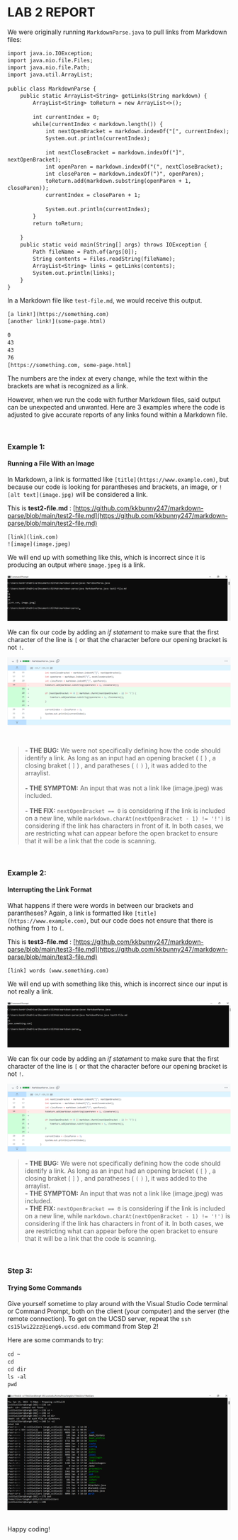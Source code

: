 # **LAB 2 REPORT**


We were originally running `MarkdownParse.java` to pull links from Markdown files:
```
import java.io.IOException;
import java.nio.file.Files;
import java.nio.file.Path;
import java.util.ArrayList;

public class MarkdownParse {
    public static ArrayList<String> getLinks(String markdown) {
        ArrayList<String> toReturn = new ArrayList<>();
        
        int currentIndex = 0;
        while(currentIndex < markdown.length()) {
            int nextOpenBracket = markdown.indexOf("[", currentIndex);
            System.out.println(currentIndex);

            int nextCloseBracket = markdown.indexOf("]", nextOpenBracket);
            int openParen = markdown.indexOf("(", nextCloseBracket);
            int closeParen = markdown.indexOf(")", openParen);
            toReturn.add(markdown.substring(openParen + 1, closeParen));
            currentIndex = closeParen + 1;

            System.out.println(currentIndex);
        }
        return toReturn;
        
    }
    public static void main(String[] args) throws IOException {
		Path fileName = Path.of(args[0]);
	    String contents = Files.readString(fileName);
        ArrayList<String> links = getLinks(contents);
        System.out.println(links);
    }
}
```
In a Markdown file like `test-file.md`, we would receive this output.
```
[a link!](https://something.com)
[another link!](some-page.html)
```

`0`<br/>
`43`<br/>
`43`<br/>
`76`<br/>
`[https://something.com, some-page.html]`<br/>

The numbers are the index at every change, while the text within the brackets are what is recognized as a link. 

However, when we run the code with further Markdown files, said output can be unexpected and unwanted. Here are 3 examples where the code is adjusted to give accurate reports of any links found within a Markdown file.

<br/>

### **Example 1:**
####  Running a File With an Image

In Markdown, a link is formatted like `[title](https://www.example.com)`, but because our code is looking for parantheses and brackets, an image, or `![alt text](image.jpg)` will be considered a link.

This is **test2-file.md** : [https://github.com/kkbunny247/markdown-parse/blob/main/test2-file.md](https://github.com/kkbunny247/markdown-parse/blob/main/test2-file.md)

```
[link](link.com)
![image](image.jpeg)
```
We will end up with something like this, which is incorrect since it is producing an output where `image.jpeg` is a link.

![image](Screenshot2022-01-27171748.png)

We can fix our code by adding an *if statement* to make sure that the first character of the line is `[` or that the character before our opening bracket is not `!`. 

![image](Screenshot2022-01-27172101.png)

<br/>

> **- THE BUG:** We were not specifically defining how the code should identify a link. As long as an input had an opening bracket ( `[` ) , a closing braket ( `]` ) , and paratheses ( `(` `)` ), it was added to the arraylist. <br/> <br/> 
**- THE SYMPTOM:** An input that was not a link like (image.jpeg) was included. <br/> <br/> 
**- THE FIX:**  `nextOpenBracket == 0` is considering if the link is included on a new line, while `markdown.charAt(nextOpenBracket - 1) != '!')` is considering if the link has characters in front of it. In both cases, we are restricting what can appear before the open bracket to ensure that it will be a link that the code is scanning.

<br/>

### **Example 2:**
#### Interrupting the Link Format

What happens if there were words in between our brackets and parantheses? Again, a link is formatted like `[title](https://www.example.com)`, but our code does not ensure that there is nothing from `]` to `(`. 

This is **test3-file.md** : [https://github.com/kkbunny247/markdown-parse/blob/main/test3-file.md](https://github.com/kkbunny247/markdown-parse/blob/main/test3-file.md)

```
[link] words (www.something.com)
```
We will end up with something like this, which is incorrect since our input is not really a link. 

![image](Screenshot2022-01-27180244.png)

We can fix our code by adding an *if statement* to make sure that the first character of the line is `[` or that the character before our opening bracket is not `!`. 

![image](Screenshot2022-01-27172101.png)

> **- THE BUG:** We were not specifically defining how the code should identify a link. As long as an input had an opening bracket ( `[` ) , a closing braket ( `]` ) , and paratheses ( `(` `)` ), it was added to the arraylist. <br/> 
**- THE SYMPTOM:** An input that was not a link like (image.jpeg) was included. <br/>
**- THE FIX:**  `nextOpenBracket == 0` is considering if the link is included on a new line, while `markdown.charAt(nextOpenBracket - 1) != '!')` is considering if the link has characters in front of it. In both cases, we are restricting what can appear before the open bracket to ensure that it will be a link that the code is scanning.

<br/>

### **Step 3:**
#### Trying Some Commands

Give yourself sometime to play around with the Visual Studio Code terminal or Command Prompt, both on the client (your computer) and the server (the remote connection). To get on the UCSD server, repeat the `ssh cs15lwi22zz@ieng6.ucsd.edu` command from Step 2!

Here are some commands to try:

`cd ~`<br/>
`cd`<br/>
`cd dir`<br/>
`ls -al`<br/>
`pwd`<br/>

![image](Screenshot2022-01-13180013.png)
<br/>
<br/>

Happy coding!